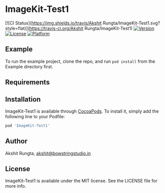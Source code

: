 # ImageKit-Test1

[![CI Status](https://img.shields.io/travis/Akshit Rungta/ImageKit-Test1.svg?style=flat)](https://travis-ci.org/Akshit Rungta/ImageKit-Test1)
[![Version](https://img.shields.io/cocoapods/v/ImageKit-Test1.svg?style=flat)](https://cocoapods.org/pods/ImageKit-Test1)
[![License](https://img.shields.io/cocoapods/l/ImageKit-Test1.svg?style=flat)](https://cocoapods.org/pods/ImageKit-Test1)
[![Platform](https://img.shields.io/cocoapods/p/ImageKit-Test1.svg?style=flat)](https://cocoapods.org/pods/ImageKit-Test1)

## Example

To run the example project, clone the repo, and run `pod install` from the Example directory first.

## Requirements

## Installation

ImageKit-Test1 is available through [CocoaPods](https://cocoapods.org). To install
it, simply add the following line to your Podfile:

```ruby
pod 'ImageKit-Test1'
```

## Author

Akshit Rungta, akshit@bowstringstudio.in

## License

ImageKit-Test1 is available under the MIT license. See the LICENSE file for more info.
